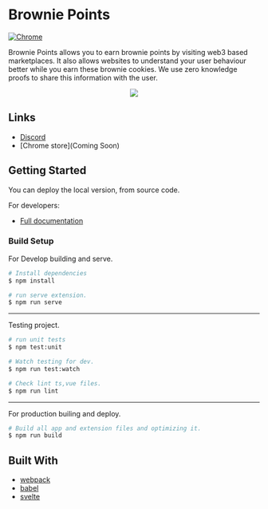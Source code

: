 # Brownie Points

[![Chrome](https://img.shields.io/chrome-web-store/v/klnaejjgbibmhlephnhpmaofohgkpgkd)](https://chrome.google.com/webstore/detail/zilpay/klnaejjgbibmhlephnhpmaofohgkpgkd?utm_source=chrome-ntp-icon)

Brownie Points allows you to earn brownie points by visiting web3 based marketplaces. It also allows websites to understand your user behaviour better while you earn these brownie cookies. We use zero knowledge proofs to share this information with the user.

<p align="center">
  <a href="https://kleo.network"><img src="https://github.com/lich666dead/zil-pay/blob/master/imgs/preview.png"></a>
</p>

## Links

- [Discord](https://discord.gg/Qn6ZmecTEw)
- [Chrome store](Coming Soon)

## Getting Started

You can deploy the local version, from source code.

For developers:

- [Full documentation](https://docs.kleo.network/)

### Build Setup

For Develop building and serve.

```bash
# Install dependencies
$ npm install

# run serve extension.
$ npm run serve
```

---

Testing project.

```bash
# run unit tests
$ npm test:unit

# Watch testing for dev.
$ npm run test:watch

# Check lint ts,vue files.
$ npm run lint

```

---

For production builing and deploy.

```bash
# Build all app and extension files and optimizing it.
$ npm run build
```

## Built With

- [webpack](https://github.com/webpack/webpack)
- [babel](https://github.com/babel/babel)
- [svelte](https://github.com/sveltejs/svelte)
